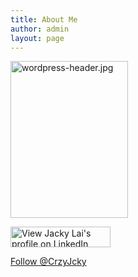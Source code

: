 ```yaml
---
title: About Me
author: admin
layout: page
---
```

<a href="http://crzyjcky.com/about-me/wordpress-header-jpg/" rel="attachment wp-att-6"><img class="alignnone size-full wp-image-6" alt="wordpress-header.jpg" src="http://crzyjcky.com/wp-content/uploads/2013/01/wordpress-header.jpg" width="188" height="251" /></a>

</p> 

<img src="http://www.linkedin.com/img/webpromo/btn_viewmy_160x33.png" width="160" height="33" border="0" alt="View Jacky Lai's profile on LinkedIn" />

</a>

<a href="https://twitter.com/CrzyJcky" class="twitter-follow-button" data-show-count="false" data-size="large">Follow @CrzyJcky</a>